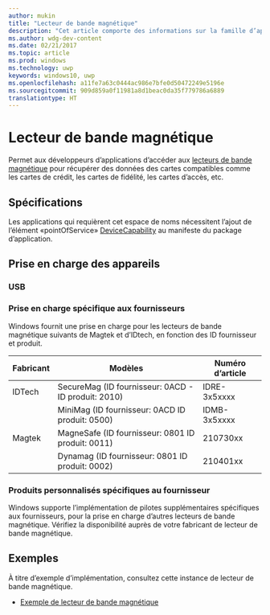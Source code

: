 ```yaml
---
author: mukin
title: "Lecteur de bande magnétique"
description: "Cet article comporte des informations sur la famille d’appareils de point de service à lecteur de bande magnétique."
ms.author: wdg-dev-content
ms.date: 02/21/2017
ms.topic: article
ms.prod: windows
ms.technology: uwp
keywords: windows10, uwp
ms.openlocfilehash: a11fe7a63c0444ac986e7bfe0d50472249e5196e
ms.sourcegitcommit: 909d859a0f11981a8d1beac0da35f779786a6889
translationtype: HT
---
```

# <a name="magnetic-stripe-reader"></a>Lecteur de bande magnétique

Permet aux développeurs d’applications d’accéder aux [lecteurs de bande magnétique](https://docs.microsoft.com/en-us/uwp/api/windows.devices.pointofservice.magneticstripereader) pour récupérer des données des cartes compatibles comme les cartes de crédit, les cartes de fidélité, les cartes d’accès, etc.

## <a name="requirements"></a>Spécifications
Les applications qui requièrent cet espace de noms nécessitent l’ajout de l’élément «pointOfService» [DeviceCapability](https://msdn.microsoft.com/library/4353c4fd-f038-4986-81ed-d2ec0c6235ef) au manifeste du package d’application.

## <a name="device-support"></a>Prise en charge des appareils
### <a name="usb"></a>USB
### <a name="supported-vendor-specific"></a>Prise en charge spécifique aux fournisseurs
Windows fournit une prise en charge pour les lecteurs de bande magnétique suivants de Magtek et d’IDtech, en fonction des ID fournisseur et produit.

| Fabricant |     Modèles |    Numéro d’article |
|--------------|-----------|--------------|
| IDTech | SecureMag (ID fournisseur: 0ACD - ID produit: 2010) | IDRE-3x5xxxx |
| |    MiniMag (ID fournisseur: 0ACD ID produit: 0500) |    IDMB-3x5xxxx |
| Magtek | MagneSafe (ID fournisseur: 0801 ID produit: 0011) |    210730xx |
| |    Dynamag (ID fournisseur: 0801 ID produit: 0002) |    210401xx |

### <a name="custom-vendor-specific"></a>Produits personnalisés spécifiques au fournisseur
Windows supporte l’implémentation de pilotes supplémentaires spécifiques aux fournisseurs, pour la prise en charge d’autres lecteurs de bande magnétique. Vérifiez la disponibilité auprès de votre fabricant de lecteur de bande magnétique.

## <a name="examples"></a>Exemples
À titre d’exemple d’implémentation, consultez cette instance de lecteur de bande magnétique.
+    [Exemple de lecteur de bande magnétique](https://github.com/Microsoft/Windows-universal-samples/tree/master/Samples/MagneticStripeReader)
